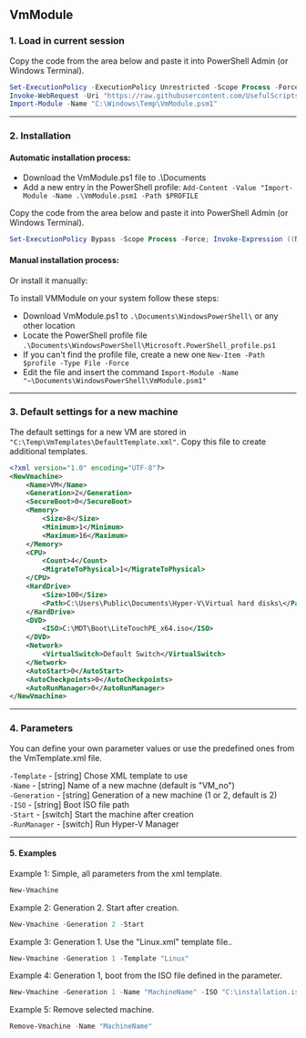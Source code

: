 ## VmModule

### 1. Load in current session

Copy the code from the area below and paste it into PowerShell Admin (or Windows Terminal).

```powershell
Set-ExecutionPolicy -ExecutionPolicy Unrestricted -Scope Process -Force
Invoke-WebRequest -Uri "https://raw.githubusercontent.com/UsefulScripts01/PsModules/main/VmModule.psm1" -OutFile "C:\Windows\Temp\VmModule.psm1"
Import-Module -Name "C:\Windows\Temp\VmModule.psm1"
```

<hr>

### 2. Installation

#### Automatic installation process:

- Download the VmModule.ps1 file to .\Documents
- Add a new entry in the PowerShell profile: `Add-Content -Value "Import-Module -Name .\VmModule.psm1 -Path $PROFILE`

Copy the code from the area below and paste it into PowerShell Admin (or Windows Terminal).

```powershell
Set-ExecutionPolicy Bypass -Scope Process -Force; Invoke-Expression ((New-Object System.Net.WebClient).DownloadString('https://raw.githubusercontent.com/UsefulScripts01/PsModules/main/InstallModule.ps1'))
```

#### Manual installation process:



Or install it manually:

To install VMModule on your system follow these steps:
- Download VmModule.ps1 to `.\Documents\WindowsPowerShell\` or any other location
- Locate the PowerShell profile file `.\Documents\WindowsPowerShell\Microsoft.PowerShell_profile.ps1`
- If you can't find the profile file, create a new one `New-Item -Path $profile -Type File -Force`
- Edit the file and insert the command `Import-Module -Name "~\Documents\WindowsPowerShell\VmModule.psm1"`

<hr>

### 3. Default settings for a new machine

The default settings for a new VM are stored in `"C:\Temp\VmTemplates\DefaultTemplate.xml"`. Copy this file to create additional templates.

```xml
<?xml version="1.0" encoding="UTF-8"?>
<NewVmachine>
    <Name>VM</Name>
    <Generation>2</Generation>
    <SecureBoot>0</SecureBoot>
    <Memory>
        <Size>8</Size>
        <Minimum>1</Minimum>
        <Maximum>16</Maximum>
    </Memory>
    <CPU>
        <Count>4</Count>
        <MigrateToPhysical>1</MigrateToPhysical>
    </CPU>
    <HardDrive>
        <Size>100</Size>
        <Path>C:\Users\Public\Documents\Hyper-V\Virtual hard disks\</Path>
    </HardDrive>
    <DVD>
        <ISO>C:\MDT\Boot\LiteTouchPE_x64.iso</ISO>
    </DVD>
    <Network>
        <VirtualSwitch>Default Switch</VirtualSwitch>
    </Network>
    <AutoStart>0</AutoStart>
    <AutoCheckpoints>0</AutoCheckpoints>
    <AutoRunManager>0</AutoRunManager>
</NewVmachine>
```

<hr>

### 4. Parameters

You can define your own parameter values or use the predefined ones from the VmTemplate.xml file.

`-Template` - [string] Chose XML template to use \
`-Name` - [string] Name of a new machne (default is "VM_no") \
`-Generation` - [string] Generation of a new machine (1 or 2, default is 2) \
`-ISO` - [string] Boot ISO file path \
`-Start` - [switch] Start the machine after creation \
`-RunManager` - [switch] Run Hyper-V Manager

<hr>

#### 5. Examples

Example 1: Simple, all parameters from the xml template.
```powershell
New-Vmachine
```
Example 2: Generation 2. Start after creation.
```powershell
New-Vmachine -Generation 2 -Start
```
Example 3: Generation 1. Use the "Linux.xml" template file..
```powershell
New-Vmachine -Generation 1 -Template "Linux"
```
Example 4: Generation 1, boot from the ISO file defined in the parameter.
```powershell
New-Vmachine -Generation 1 -Name "MachineName" -ISO "C:\installation.iso"
```
Example 5: Remove selected machine.
```powershell
Remove-Vmachine -Name "MachineName"
```
